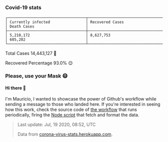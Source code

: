 
### Covid-19 stats

```
┌───────────────────────────────────┬───────────────────────────────────┬───────────────────────────────────┐
│ Currently infected                │ Recovered Cases                   │ Death Cases                       │
├───────────────────────────────────┼───────────────────────────────────┼───────────────────────────────────┤
│ 5,210,172                         │ 8,627,753                         │ 605,202                           │
└───────────────────────────────────┴───────────────────────────────────┴───────────────────────────────────┘
```

Total Cases 14,443,127 🦠

Recovered Percentage 93.0% 😌

### Please, use your Mask 😷

#### Hi there 👋
I'm Mauricio, I wanted to showcase the power of Github's workflow while sending a message to those who landed here.
If you're interested in seeing how this work, check the source code of [the workflow](https://github.com/mdottavio/mdottavio/blob/master/.github/workflows/updateReadme.yml) that runs periodically, firing
the [Node script](https://github.com/mdottavio/mdottavio/tree/covidstats) that fetch and format the data.

> Last update: Jul, 19 2020, 08:52, UTC
>
> Data from [corona-virus-stats.herokuapp.com](https://corona-virus-stats.herokuapp.com/api/v1/cases/general-stats).
